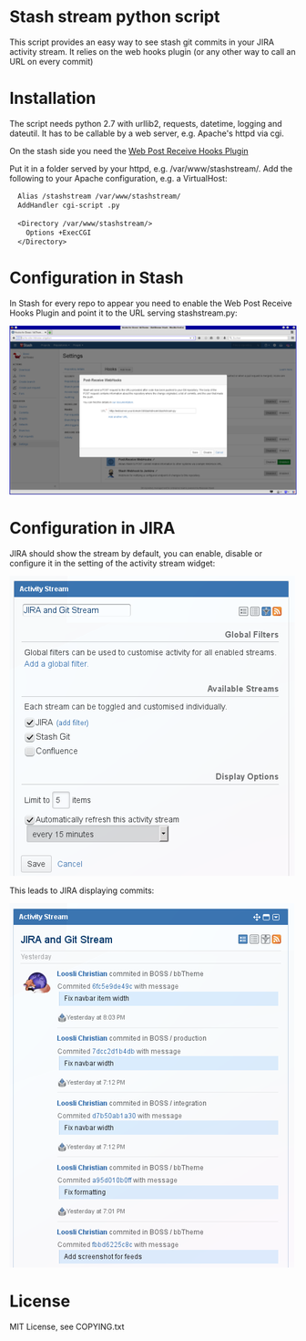 # Stash stream python script

This script provides an easy way to see stash git commits in your JIRA activity stream.
It relies on the web hooks plugin (or any other way to call an URL on every commit)

# Installation

The script needs python 2.7 with urllib2, requests, datetime, logging and dateutil. 
It has to be callable by a web server, e.g. Apache's httpd via cgi. 

On the stash side you need the [Web Post Receive Hooks Plugin](https://marketplace.atlassian.com/plugins/com.atlassian.stash.plugin.stash-web-post-receive-hooks-plugin)

Put it in a folder served by your httpd, e.g. /var/www/stashstream/. 
Add the following to your Apache configuration, e.g. a VirtualHost: 

~~~
  Alias /stashstream /var/www/stashstream/
  AddHandler cgi-script .py

  <Directory /var/www/stashstream/>
    Options +ExecCGI
  </Directory> 
~~~

# Configuration in Stash

In Stash for every repo to appear you need to enable the Web Post Receive Hooks Plugin
and point it to the URL serving stashstream.py:

![Stash configuration](stash-screenshot.png)

# Configuration in JIRA

JIRA should show the stream by default, you can enable, disable or configure it
in the setting of the activity stream widget:

![JIRA configuration](jira-config-screenshot.png)

This leads to JIRA displaying commits:

![JIRA stream](jira-screenshot.png)

# License

MIT License, see COPYING.txt

